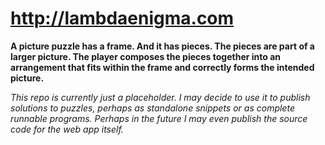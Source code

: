 # http://lambdaenigma.com

**A picture puzzle has a frame. And it has pieces. The pieces are part of a larger picture. The player composes the pieces together into an arrangement that fits within the frame and correctly forms the intended picture.**

_This repo is currently just a placeholder. I may decide to use it to publish solutions to puzzles, perhaps as standalone snippets or as complete runnable programs. Perhaps in the future I may even publish the source code for the web app itself._
